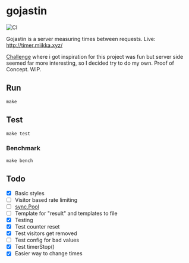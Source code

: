 # gojastin
![CI](https://github.com/tuommii/gojastin/workflows/CI/badge.svg)

Gojastin is a server measuring times between requests. Live: http://timer.miikka.xyz/

[Challenge](https://github.com/hivehelsinki/remote-challs/tree/master/chall03) where i got inspiration for this project was fun but server side seemed far more interesting, so I decided try to do my own. Proof of Concept. WIP.

## Run
`make`

## Test
`make test`

### Benchmark
```make bench```

## Todo
- [x] Basic styles
- [ ] Visitor based rate limiting
- [ ] [sync.Pool](https://developer20.com/using-sync-pool/index.html)
- [ ] Template for "result" and templates to file
- [x] Testing
- [x] Test counter reset
- [x] Test visitors get removed
- [ ] Test config for bad values
- [x] Test timerStop()
- [x] Easier way to change times
